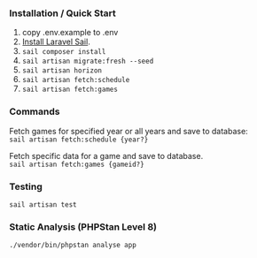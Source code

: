 ### Installation / Quick Start

1) copy .env.example to .env
2) [Install Laravel Sail](https://laravel.com/docs/8.x/sail).
3) `sail composer install`
4) `sail artisan migrate:fresh --seed`
5) `sail artisan horizon`
6) `sail artisan fetch:schedule`
7) `sail artisan fetch:games`

### Commands

Fetch games for specified year or all years and save to database:<br />
`sail artisan fetch:schedule {year?}`

Fetch specific data for a game and save to database.<br />
`sail artisan fetch:games {gameid?}`

### Testing

`sail artisan test`

### Static Analysis (PHPStan Level 8)
`./vendor/bin/phpstan analyse app`